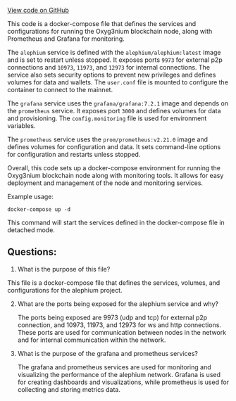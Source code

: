 [View code on GitHub](https://github.com/alephium/alephium/docker/docker-compose.yml)

This code is a docker-compose file that defines the services and configurations for running the Oxyg3nium blockchain node, along with Prometheus and Grafana for monitoring. 

The `alephium` service is defined with the `alephium/alephium:latest` image and is set to restart unless stopped. It exposes ports `9973` for external p2p connections and `10973`, `11973`, and `12973` for internal connections. The service also sets security options to prevent new privileges and defines volumes for data and wallets. The `user.conf` file is mounted to configure the container to connect to the mainnet.

The `grafana` service uses the `grafana/grafana:7.2.1` image and depends on the `prometheus` service. It exposes port `3000` and defines volumes for data and provisioning. The `config.monitoring` file is used for environment variables.

The `prometheus` service uses the `prom/prometheus:v2.21.0` image and defines volumes for configuration and data. It sets command-line options for configuration and restarts unless stopped.

Overall, this code sets up a docker-compose environment for running the Oxyg3nium blockchain node along with monitoring tools. It allows for easy deployment and management of the node and monitoring services. 

Example usage:
```
docker-compose up -d
```
This command will start the services defined in the docker-compose file in detached mode.
## Questions: 
 1. What is the purpose of this file?
   
   This file is a docker-compose file that defines the services, volumes, and configurations for the alephium project.

2. What are the ports being exposed for the alephium service and why?

   The ports being exposed are 9973 (udp and tcp) for external p2p connection, and 10973, 11973, and 12973 for ws and http connections. These ports are used for communication between nodes in the network and for internal communication within the network.

3. What is the purpose of the grafana and prometheus services?

   The grafana and prometheus services are used for monitoring and visualizing the performance of the alephium network. Grafana is used for creating dashboards and visualizations, while prometheus is used for collecting and storing metrics data.
